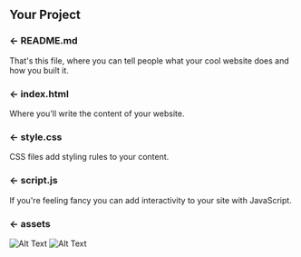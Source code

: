 
## Your Project

### ← README.md

That's this file, where you can tell people what your cool website does and how you built it.

### ← index.html

Where you'll write the content of your website.

### ← style.css

CSS files add styling rules to your content.

### ← script.js

If you're feeling fancy you can add interactivity to your site with JavaScript.

### ← assets
  

![Alt Text](https://media.giphy.com/media/J2PwWYnF8RhXDPNF21/giphy.gif)
![Alt Text](https://media.giphy.com/media/0Fu1yjTzbr49EpY5Ys/giphy.gif)

